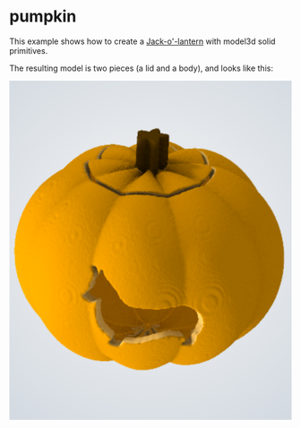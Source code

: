 # pumpkin

This example shows how to create a [Jack-o'-lantern](https://en.wikipedia.org/wiki/Jack-o%27-lantern) with model3d solid primitives.

The resulting model is two pieces (a lid and a body), and looks like this:

![Rendering of final model](rendering.png)

